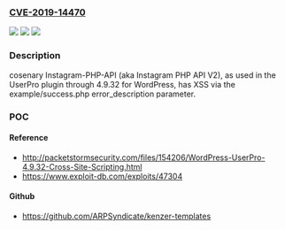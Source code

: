 ### [CVE-2019-14470](https://cve.mitre.org/cgi-bin/cvename.cgi?name=CVE-2019-14470)
![](https://img.shields.io/static/v1?label=Product&message=n%2Fa&color=blue)
![](https://img.shields.io/static/v1?label=Version&message=n%2Fa&color=blue)
![](https://img.shields.io/static/v1?label=Vulnerability&message=n%2Fa&color=brighgreen)

### Description

cosenary Instagram-PHP-API (aka Instagram PHP API V2), as used in the UserPro plugin through 4.9.32 for WordPress, has XSS via the example/success.php error_description parameter.

### POC

#### Reference
- http://packetstormsecurity.com/files/154206/WordPress-UserPro-4.9.32-Cross-Site-Scripting.html
- https://www.exploit-db.com/exploits/47304

#### Github
- https://github.com/ARPSyndicate/kenzer-templates

